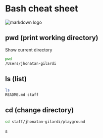 # Bash cheat sheet


![markdown logo](https://media2.dev.to/dynamic/image/width=1000,height=420,fit=cover,gravity=auto,format=auto/https%3A%2F%2Fdev-to-uploads.s3.amazonaws.com%2Fuploads%2Farticles%2Fo9w0dty625df2z30vm5k.jpg)


## pwd (print working directory)

Show current directory

```sh
pwd
/Users/jhonatan-gilardi
```

## ls (list)

```sh
ls
README.md staff
```

## cd (change directory)

```sh
cd staff/jhonatan-gilardi/playground
```
s